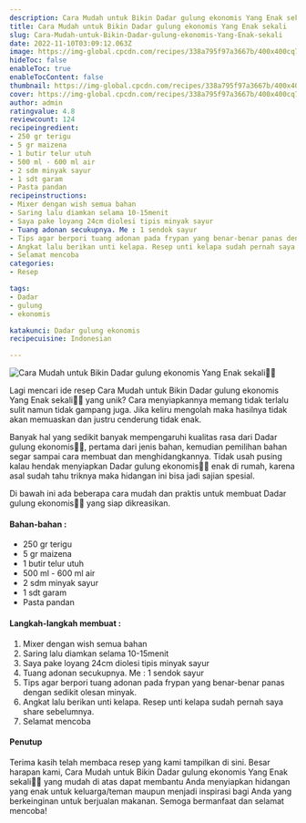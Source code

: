 ```yaml
---
description: Cara Mudah untuk Bikin Dadar gulung ekonomis Yang Enak sekali"
title: Cara Mudah untuk Bikin Dadar gulung ekonomis Yang Enak sekali
slug: Cara-Mudah-untuk-Bikin-Dadar-gulung-ekonomis-Yang-Enak-sekali
date: 2022-11-10T03:09:12.063Z
image: https://img-global.cpcdn.com/recipes/338a795f97a3667b/400x400cq70/photo.jpg
hideToc: false
enableToc: true
enableTocContent: false
thumbnail: https://img-global.cpcdn.com/recipes/338a795f97a3667b/400x400cq70/photo.jpg
cover: https://img-global.cpcdn.com/recipes/338a795f97a3667b/400x400cq70/photo.jpg
author: admin
ratingvalue: 4.8
reviewcount: 124
recipeingredient:
- 250 gr terigu
- 5 gr maizena
- 1 butir telur utuh
- 500 ml - 600 ml air
- 2 sdm minyak sayur
- 1 sdt garam
- Pasta pandan
recipeinstructions:
- Mixer dengan wish semua bahan
- Saring lalu diamkan selama 10-15menit
- Saya pake loyang 24cm diolesi tipis minyak sayur
- Tuang adonan secukupnya. Me : 1 sendok sayur
- Tips agar berpori tuang adonan pada frypan yang benar-benar panas dengan sedikit olesan minyak.
- Angkat lalu berikan unti kelapa. Resep unti kelapa sudah pernah saya share sebelumnya.
- Selamat mencoba
categories:
- Resep

tags:
- Dadar
- gulung
- ekonomis

katakunci: Dadar gulung ekonomis
recipecuisine: Indonesian

---
```


![Cara Mudah untuk Bikin Dadar gulung ekonomis Yang Enak sekali👩‍🍳](https://img-global.cpcdn.com/recipes/338a795f97a3667b/400x400cq70/photo.jpg)

Lagi mencari ide resep Cara Mudah untuk Bikin Dadar gulung ekonomis Yang Enak sekali👩‍🍳 yang unik? Cara menyiapkannya memang tidak terlalu sulit namun tidak gampang juga. Jika keliru mengolah maka hasilnya tidak akan memuaskan dan justru cenderung tidak enak.

Banyak hal yang sedikit banyak mempengaruhi kualitas rasa dari Dadar gulung ekonomis👩‍🍳, pertama dari jenis bahan, kemudian pemilihan bahan segar sampai cara membuat dan menghidangkannya. Tidak usah pusing kalau hendak menyiapkan Dadar gulung ekonomis👩‍🍳 enak di rumah, karena asal sudah tahu triknya maka hidangan ini bisa jadi sajian spesial.

Di bawah ini ada beberapa cara mudah dan praktis untuk membuat Dadar gulung ekonomis👩‍🍳 yang siap dikreasikan.

<!--inarticleads1-->

#### Bahan-bahan :

- 250 gr terigu
- 5 gr maizena
- 1 butir telur utuh
- 500 ml - 600 ml air
- 2 sdm minyak sayur
- 1 sdt garam
- Pasta pandan

<!--inarticleads2-->

#### Langkah-langkah membuat :

1. Mixer dengan wish semua bahan
1. Saring lalu diamkan selama 10-15menit
1. Saya pake loyang 24cm diolesi tipis minyak sayur
1. Tuang adonan secukupnya. Me : 1 sendok sayur
1. Tips agar berpori tuang adonan pada frypan yang benar-benar panas dengan sedikit olesan minyak.
1. Angkat lalu berikan unti kelapa. Resep unti kelapa sudah pernah saya share sebelumnya.
1. Selamat mencoba

#### Penutup

Terima kasih telah membaca resep yang kami tampilkan di sini. Besar harapan kami, Cara Mudah untuk Bikin Dadar gulung ekonomis Yang Enak sekali👩‍🍳 yang mudah di atas dapat membantu Anda menyiapkan hidangan yang enak untuk keluarga/teman maupun menjadi inspirasi bagi Anda yang berkeinginan untuk berjualan makanan. Semoga bermanfaat dan selamat mencoba!